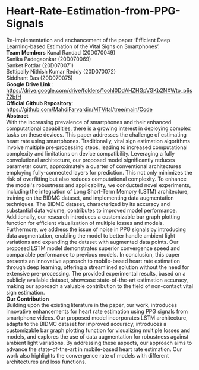 # Heart-Rate-Estimation-from-PPG-Signals
Re-implementation and enchancement of the paper ‘Efficient Deep Learning-based Estimation of the  Vital Signs on Smartphones’. \
**Team Members**
Kunal Randad (20D070049) \
Sanika Padegaonkar (20D070069) \
Sanket Potdar (20D070071) \
Settipally Nithish Kumar Reddy (20D070072) \
Siddhant Das (20D070075) \
**Google Drive Link** : https://drive.google.com/drive/folders/1oohI0DdAHZHGpVGKb2NXWto_p6s72bfH \
**Official Github Repository**: https://github.com/MahdiFarvardin/MTVital/tree/main/Code \
**Abstract** \
With the increasing prevalence of smartphones and their enhanced computational capabilities, there is a growing interest in deploying complex tasks on these devices. This paper addresses the challenge of estimating heart rate using smartphones. Traditionally, vital sign estimation algorithms involve multiple pre-processing steps, leading to increased computational complexity and limitations on device compatibility. Leveraging a fully convolutional architecture, our proposed model significantly reduces parameter count, approximately a quarter of conventional architectures employing fully-connected layers for prediction. This not only minimizes the risk of overfitting but also reduces computational complexity. To enhance the model's robustness and applicability, we conducted novel experiments, including the integration of Long Short-Term Memory (LSTM) architecture, training on the BIDMC dataset, and implementing data augmentation techniques. The BIDMC dataset, characterized by its accuracy and substantial data volume, contributes to improved model performance. Additionally, our research introduces a customizable bar graph plotting function for efficient visualization of multiple losses and models. Furthermore, we address the issue of noise in PPG signals by introducing data augmentation, enabling the model to better handle ambient light variations and expanding the dataset with augmented data points. Our proposed LSTM model demonstrates superior convergence speed and comparable performance to previous models. In conclusion, this paper presents an innovative approach to mobile-based heart rate estimation through deep learning, offering a streamlined solution without the need for extensive pre-processing. The provided experimental results, based on a publicly available dataset, showcase state-of-the-art estimation accuracy, making our approach a valuable contribution to the field of non-contact vital sign estimation. \
**Our Contribution** \
Building upon the existing literature in the paper, our work, introduces innovative enhancements for heart rate estimation using PPG signals from smartphone videos. Our proposed model incorporates LSTM architecture, adapts to the BIDMC dataset for improved accuracy, introduces a customizable bar graph plotting function for visualizing multiple losses and models, and explores the use of data augmentation for robustness against ambient light variations. By addressing these aspects, our approach aims to advance the state-of-the-art in mobile-based heart rate estimation. Our work also highlights the convergence rate of models with different architectures and loss functions.
